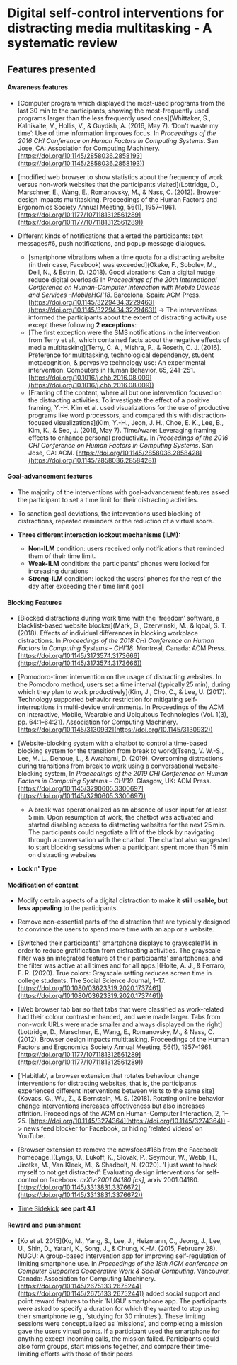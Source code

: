 # Digital self-control interventions for distracting media multitasking - A systematic review


## Features presented

#### Awareness features

- [Computer program which displayed the most-used programs from the last 30 min to the participants, showing the most-frequently used programs larger than the less frequently used ones](Whittaker, S., Kalnikaite, V., Hollis, V., & Guydish, A. (2016, May 7). ‘Don't waste my time’: Use of time information improves focus. In _Proceedings of the 2016 CHI Conference on Human Factors in Computing Systems_. San Jose, CA: Association for Computing Machinery. [https://doi.org/10.1145/2858036.2858193](https://doi.org/10.1145/2858036.2858193))

- [modified web browser to show statistics about the frequency of work versus non-work websites that the participants visited](Lottridge, D., Marschner, E., Wang, E., Romanovsky, M., & Nass, C. (2012). Browser design impacts multitasking. Proceedings of the Human Factors and Ergonomics Society Annual Meeting, 56(1), 1957–1961. [https://doi.org/10.1177/1071181312561289](https://doi.org/10.1177/1071181312561289))

- Different kinds of notifications that alerted the participants: text messages#6, push notifications, and popup message dialogues.
	- [smartphone vibrations when a time quota for a distracting website (in their case, Facebook) was exceeded](Okeke, F., Sobolev, M., Dell, N., & Estrin, D. (2018). Good vibrations: Can a digital nudge reduce digital overload? In _Proceedings of the 20th International Conference on Human-Computer Interaction with Mobile Devices and Services –MobileHCI'18_. Barcelona, Spain: ACM Press. [https://doi.org/10.1145/3229434.3229463](https://doi.org/10.1145/3229434.3229463))
	-> The interventions informed the participants about the extent of distracting activity use except these following **2 exceptions**:
	- [The first exception were the SMS notifications in the intervention from Terry et al., which contained facts about the negative effects of media multitasking](Terry, C. A., Mishra, P., & Roseth, C. J. (2016). Preference for multitasking, technological dependency, student metacognition, & pervasive technology use: An experimental intervention. Computers in Human Behavior, 65, 241–251. [https://doi.org/10.1016/j.chb.2016.08.009](https://doi.org/10.1016/j.chb.2016.08.009))
	- [Framing of the content, where all but one intervention focused on the distracting activities. To investigate the effect of a positive framing, Y.-H. Kim et al. used visualizations for the use of productive programs like word processors, and compared this with distraction-focused visualizations](Kim, Y.-H., Jeon, J. H., Choe, E. K., Lee, B., Kim, K., & Seo, J. (2016, May 7). TimeAware: Leveraging framing effects to enhance personal productivity. In _Proceedings of the 2016 CHI Conference on Human Factors in Computing Systems_. San Jose, CA: ACM. [https://doi.org/10.1145/2858036.2858428](https://doi.org/10.1145/2858036.2858428))

#### Goal-advancement features

- The majority of the interventions with goal-advancement features asked the participant to set a time limit for their distracting activities.

- To sanction goal deviations, the interventions used blocking of distractions, repeated reminders or the reduction of a virtual score.

- **Three different interaction lockout mechanisms (ILM):**
	- **Non-ILM** condition: users received only notifications that reminded them of their time limit.
	- **Weak-ILM** condition: the participants' phones were locked for increasing durations
	- **Strong-ILM** condition: locked the users' phones for the rest of the day after exceeding their time limit goal


#### Blocking Features

- [Blocked distractions during work time with the ’freedom’ software, a blacklist-based website blocker](Mark, G., Czerwinski, M., & Iqbal, S. T. (2018). Effects of individual differences in blocking workplace distractions. In _Proceedings of the 2018 CHI Conference on Human Factors in Computing Systems – CHI'18_. Montreal, Canada: ACM Press. [https://doi.org/10.1145/3173574.3173666](https://doi.org/10.1145/3173574.3173666))

- [Pomodoro-timer intervention on the usage of distracting websites. In the Pomodoro method, users set a time interval (typically 25 min), during which they plan to work productively](Kim, J., Cho, C., & Lee, U. (2017). Technology supported behavior restriction for mitigating self-interruptions in multi-device environments. In Proceedings of the ACM on Interactive, Mobile, Wearable and Ubiquitous Technologies (Vol. 1(3), pp. 64:1–64:21). Association for Computing Machinery. [https://doi.org/10.1145/3130932](https://doi.org/10.1145/3130932))

- [Website-blocking system with a chatbot to control a time-based blocking system for the transition from break to work](Tseng, V. W.-S., Lee, M. L., Denoue, L., & Avrahami, D. (2019). Overcoming distractions during transitions from break to work using a conversational website-blocking system, In _Proceedings of the 2019 CHI Conference on Human Factors in Computing Systems – CHI'19_. Glasgow, UK: ACM Press. [https://doi.org/10.1145/3290605.3300697](https://doi.org/10.1145/3290605.3300697))
	- A break was operationalized as an absence of user input for at least 5 min. Upon resumption of work, the chatbot was activated and started disabling access to distracting websites for the next 25 min. The participants could negotiate a lift of the block by navigating through a conversation with the chatbot. The chatbot also suggested to start blocking sessions when a participant spent more than 15 min on distracting websites

- **Lock n' Type**

#### Modification of content

- Modify certain aspects of a digital distraction to make it **still usable, but less appealing** to the participants.

- Remove non-essential parts of the distraction that are typically designed to convince the users to spend more time with an app or a website.

- [Switched their participants' smartphone displays to grayscale#14 in order to reduce gratification from distracting activities. The grayscale filter was an integrated feature of their participants' smartphones, and the filter was active at all times and for all apps.](Holte, A. J., & Ferraro, F. R. (2020). True colors: Grayscale setting reduces screen time in college students. The Social Science Journal, 1–17. [https://doi.org/10.1080/03623319.2020.1737461](https://doi.org/10.1080/03623319.2020.1737461))
- [Web browser tab bar so that tabs that were classified as work-related had their colour contrast enhanced, and were made larger. Tabs from non-work URLs were made smaller and always displayed on the right](Lottridge, D., Marschner, E., Wang, E., Romanovsky, M., & Nass, C. (2012). Browser design impacts multitasking. Proceedings of the Human Factors and Ergonomics Society Annual Meeting, 56(1), 1957–1961. [https://doi.org/10.1177/1071181312561289](https://doi.org/10.1177/1071181312561289))
- [’Habitlab’, a browser extension that rotates behaviour change interventions for distracting websites, that is, the participants experienced different interventions between visits to the same site](Kovacs, G., Wu, Z., & Bernstein, M. S. (2018). Rotating online behavior change interventions increases effectiveness but also increases attrition. Proceedings of the ACM on Human-Computer Interaction, 2, 1–25. [https://doi.org/10.1145/3274364](https://doi.org/10.1145/3274364)) -> news feed blocker for Facebook, or hiding ’related videos' on YouTube.
- [Browser extension to remove the newsfeed#16b from the Facebook homepage.](Lyngs, U., Lukoff, K., Slovak, P., Seymour, W., Webb, H., Jirotka, M., Van Kleek, M., & Shadbolt, N. (2020). ‘I just want to hack myself to not get distracted’: Evaluating design interventions for self-control on facebook. _arXiv:2001.04180 [cs]_, arxiv 2001.04180. [https://doi.org/10.1145/3313831.3376672](https://doi.org/10.1145/3313831.3376672))

- [Time Sidekick](https://sci-hub.hkvisa.net/10.1145/3411763.3451843) **see part 4.1**

#### Reward and punishment

- [Ko et al. 2015](Ko, M., Yang, S., Lee, J., Heizmann, C., Jeong, J., Lee, U., Shin, D., Yatani, K., Song, J., & Chung, K.-M. (2015, February 28). NUGU: A group-based intervention app for improving self-regulation of limiting smartphone use. In _Proceedings of the 18th ACM conference on Computer Supported Cooperative Work & Social Computing_. Vancouver, Canada: Association for Computing Machinery. [https://doi.org/10.1145/2675133.2675244](https://doi.org/10.1145/2675133.2675244)) added social support and point reward features to their ’NUGU’ smartphone app. The participants were asked to specify a duration for which they wanted to stop using their smartphone (e.g., ‘studying for 30 minutes’). These limiting sessions were conceptualized as ‘missions’, and completing a mission gave the users virtual points. If a participant used the smartphone for anything except incoming calls, the mission failed. Participants could also form groups, start missions together, and compare their time-limiting efforts with those of their peers
